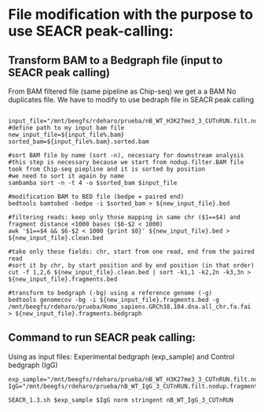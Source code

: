 # File modification with the purpose to use SEACR peak-calling:


## Transform BAM to a Bedgraph file (input to SEACR peak calling)
From BAM filtered file (same pipeline as Chip-seq) we get a a BAM No duplicates file.
We have to modify to use bedraph file in SEACR peak calling

``` !/bin/bash

input_file="/mnt/beegfs/rdeharo/prueba/nB_WT_H3K27me3_3_CUTnRUN.filt.nodup.bam" #define path to my input bam file
new_input_file=${input_file%.bam}
sorted_bam=${input_file%.bam}.sorted.bam

#sort BAM file by name (sort -n), necessary for downstream analysis
#this step is necessary because we start from nodup.filter.BAM file took from Chip-seq piepline and it is sorted by position
#we need to sort it again by name
sambamba sort -n -t 4 -o $sorted_bam $input_file

#modification BAM to BED file (bedpe = paired end)
bedtools bamtobed -bedpe -i $sorted_bam > ${new_input_file}.bed

#filtering reads: keep only those mapping in same chr ($1==$4) and fragment distance <1000 bases ($6-$2 < 1000)
awk '$1==$4 && $6-$2 < 1000 {print $0}' ${new_input_file}.bed > ${new_input_file}.clean.bed

#take only these fields: chr, start from one read, end from the paired read
#sort it by chr, by start position and by end position (in that order)
cut -f 1,2,6 ${new_input_file}.clean.bed | sort -k1,1 -k2,2n -k3,3n > ${new_input_file}.fragments.bed

#transform to bedgraph (-bg) using a reference genome (-g)
bedtools genomecov -bg -i ${new_input_file}.fragments.bed -g /mnt/beegfs/rdeharo/prueba/Homo_sapiens.GRCh38.104.dna.all_chr.fa.fai > ${new_input_file}.fragments.bedgraph
```
## Command to run SEACR peak calling:
Using as input files: Experimental bedgraph (exp_sample) and Control bedgraph (IgG)

``` !/bin/bash
exp_sample="/mnt/beegfs/rdeharo/prueba/nB_WT_H3K27me3_3_CUTnRUN.filt.nodup.fragments.bedgraph"
IgG="/mnt/beegfs/rdeharo/prueba/nB_WT_IgG_3_CUTnRUN.filt.nodup.fragments.bedgraph"

SEACR_1.3.sh $exp_sample $IgG norm stringent nB_WT_IgG_3_CUTnRUN
```
